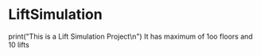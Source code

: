 # LiftSimulation

print("This is a Lift Simulation Project\n")
It has maximum of 1oo floors and 10 lifts
